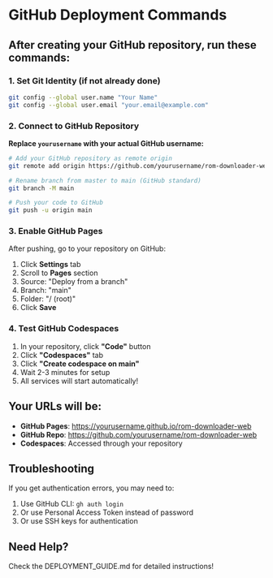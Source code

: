 # GitHub Deployment Commands

## After creating your GitHub repository, run these commands:

### 1. Set Git Identity (if not already done)
```bash
git config --global user.name "Your Name"
git config --global user.email "your.email@example.com"
```

### 2. Connect to GitHub Repository
**Replace `yourusername` with your actual GitHub username:**

```bash
# Add your GitHub repository as remote origin
git remote add origin https://github.com/yourusername/rom-downloader-web.git

# Rename branch from master to main (GitHub standard)
git branch -M main

# Push your code to GitHub
git push -u origin main
```

### 3. Enable GitHub Pages
After pushing, go to your repository on GitHub:
1. Click **Settings** tab
2. Scroll to **Pages** section
3. Source: "Deploy from a branch"
4. Branch: "main"
5. Folder: "/ (root)"
6. Click **Save**

### 4. Test GitHub Codespaces
1. In your repository, click **"Code"** button
2. Click **"Codespaces"** tab  
3. Click **"Create codespace on main"**
4. Wait 2-3 minutes for setup
5. All services will start automatically!

## Your URLs will be:
- **GitHub Pages**: https://yourusername.github.io/rom-downloader-web
- **GitHub Repo**: https://github.com/yourusername/rom-downloader-web
- **Codespaces**: Accessed through your repository

## Troubleshooting
If you get authentication errors, you may need to:
1. Use GitHub CLI: `gh auth login`
2. Or use Personal Access Token instead of password
3. Or use SSH keys for authentication

## Need Help?
Check the DEPLOYMENT_GUIDE.md for detailed instructions!
